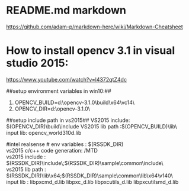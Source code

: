 # README.md markdown #
<https://github.com/adam-p/markdown-here/wiki/Markdown-Cheatsheet>
# How to install opencv 3.1 in visual studio 2015: #
<https://www.youtube.com/watch?v=l4372qtZ4dc> 

##setup environment variables in win10:##
1. OPENCV_BUILD=d:\opencv-3.1.0\build\x64\vc14\    
2. OPENCV_DIR=d:\opencv-3.1.0\  

##setup include path in vs2015##
VS2015 include: $(OPENCV_DIR)\build\include  
VS2015 lib path :$(OPENCV_BUILD)\lib\  
input lib: opencv_world310d.lib  

#intel realsense #
env variables : $(RSSDK_DIR)  
vs2015 c/c++  code generation: /MTD  
vs2015 include : $(RSSDK_DIR)\include\;$(RSSDK_DIR)\sample\common\include\  
vs2015 lib path : $(RSSDK_DIR)\lib\x64;$(RSSDK_DIR)\sample\common\lib\x64\v140\  
input lib : libpxcmd_d.lib libpxc_d.lib libpxcutils_d.lib libpxcutilsmd_d.lib  
